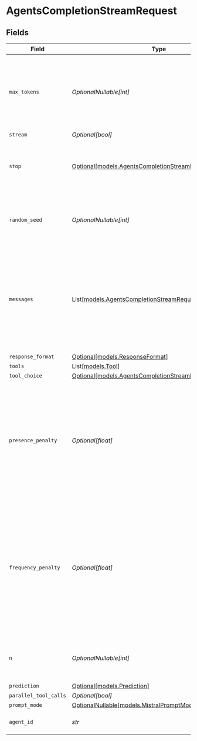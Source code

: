 # AgentsCompletionStreamRequest


## Fields

| Field                                                                                                                                                                                                                                                                       | Type                                                                                                                                                                                                                                                                        | Required                                                                                                                                                                                                                                                                    | Description                                                                                                                                                                                                                                                                 | Example                                                                                                                                                                                                                                                                     |
| --------------------------------------------------------------------------------------------------------------------------------------------------------------------------------------------------------------------------------------------------------------------------- | --------------------------------------------------------------------------------------------------------------------------------------------------------------------------------------------------------------------------------------------------------------------------- | --------------------------------------------------------------------------------------------------------------------------------------------------------------------------------------------------------------------------------------------------------------------------- | --------------------------------------------------------------------------------------------------------------------------------------------------------------------------------------------------------------------------------------------------------------------------- | --------------------------------------------------------------------------------------------------------------------------------------------------------------------------------------------------------------------------------------------------------------------------- |
| `max_tokens`                                                                                                                                                                                                                                                                | *OptionalNullable[int]*                                                                                                                                                                                                                                                     | :heavy_minus_sign:                                                                                                                                                                                                                                                          | The maximum number of tokens to generate in the completion. The token count of your prompt plus `max_tokens` cannot exceed the model's context length.                                                                                                                      |                                                                                                                                                                                                                                                                             |
| `stream`                                                                                                                                                                                                                                                                    | *Optional[bool]*                                                                                                                                                                                                                                                            | :heavy_minus_sign:                                                                                                                                                                                                                                                          | N/A                                                                                                                                                                                                                                                                         |                                                                                                                                                                                                                                                                             |
| `stop`                                                                                                                                                                                                                                                                      | [Optional[models.AgentsCompletionStreamRequestStop]](../models/agentscompletionstreamrequeststop.md)                                                                                                                                                                        | :heavy_minus_sign:                                                                                                                                                                                                                                                          | Stop generation if this token is detected. Or if one of these tokens is detected when providing an array                                                                                                                                                                    |                                                                                                                                                                                                                                                                             |
| `random_seed`                                                                                                                                                                                                                                                               | *OptionalNullable[int]*                                                                                                                                                                                                                                                     | :heavy_minus_sign:                                                                                                                                                                                                                                                          | The seed to use for random sampling. If set, different calls will generate deterministic results.                                                                                                                                                                           |                                                                                                                                                                                                                                                                             |
| `messages`                                                                                                                                                                                                                                                                  | List[[models.AgentsCompletionStreamRequestMessages](../models/agentscompletionstreamrequestmessages.md)]                                                                                                                                                                    | :heavy_check_mark:                                                                                                                                                                                                                                                          | The prompt(s) to generate completions for, encoded as a list of dict with role and content.                                                                                                                                                                                 | [<br/>{<br/>"role": "user",<br/>"content": "Who is the best French painter? Answer in one short sentence."<br/>}<br/>]                                                                                                                                                      |
| `response_format`                                                                                                                                                                                                                                                           | [Optional[models.ResponseFormat]](../models/responseformat.md)                                                                                                                                                                                                              | :heavy_minus_sign:                                                                                                                                                                                                                                                          | N/A                                                                                                                                                                                                                                                                         |                                                                                                                                                                                                                                                                             |
| `tools`                                                                                                                                                                                                                                                                     | List[[models.Tool](../models/tool.md)]                                                                                                                                                                                                                                      | :heavy_minus_sign:                                                                                                                                                                                                                                                          | N/A                                                                                                                                                                                                                                                                         |                                                                                                                                                                                                                                                                             |
| `tool_choice`                                                                                                                                                                                                                                                               | [Optional[models.AgentsCompletionStreamRequestToolChoice]](../models/agentscompletionstreamrequesttoolchoice.md)                                                                                                                                                            | :heavy_minus_sign:                                                                                                                                                                                                                                                          | N/A                                                                                                                                                                                                                                                                         |                                                                                                                                                                                                                                                                             |
| `presence_penalty`                                                                                                                                                                                                                                                          | *Optional[float]*                                                                                                                                                                                                                                                           | :heavy_minus_sign:                                                                                                                                                                                                                                                          | presence_penalty determines how much the model penalizes the repetition of words or phrases. A higher presence penalty encourages the model to use a wider variety of words and phrases, making the output more diverse and creative.                                       |                                                                                                                                                                                                                                                                             |
| `frequency_penalty`                                                                                                                                                                                                                                                         | *Optional[float]*                                                                                                                                                                                                                                                           | :heavy_minus_sign:                                                                                                                                                                                                                                                          | frequency_penalty penalizes the repetition of words based on their frequency in the generated text. A higher frequency penalty discourages the model from repeating words that have already appeared frequently in the output, promoting diversity and reducing repetition. |                                                                                                                                                                                                                                                                             |
| `n`                                                                                                                                                                                                                                                                         | *OptionalNullable[int]*                                                                                                                                                                                                                                                     | :heavy_minus_sign:                                                                                                                                                                                                                                                          | Number of completions to return for each request, input tokens are only billed once.                                                                                                                                                                                        |                                                                                                                                                                                                                                                                             |
| `prediction`                                                                                                                                                                                                                                                                | [Optional[models.Prediction]](../models/prediction.md)                                                                                                                                                                                                                      | :heavy_minus_sign:                                                                                                                                                                                                                                                          | N/A                                                                                                                                                                                                                                                                         |                                                                                                                                                                                                                                                                             |
| `parallel_tool_calls`                                                                                                                                                                                                                                                       | *Optional[bool]*                                                                                                                                                                                                                                                            | :heavy_minus_sign:                                                                                                                                                                                                                                                          | N/A                                                                                                                                                                                                                                                                         |                                                                                                                                                                                                                                                                             |
| `prompt_mode`                                                                                                                                                                                                                                                               | [OptionalNullable[models.MistralPromptMode]](../models/mistralpromptmode.md)                                                                                                                                                                                                | :heavy_minus_sign:                                                                                                                                                                                                                                                          | N/A                                                                                                                                                                                                                                                                         |                                                                                                                                                                                                                                                                             |
| `agent_id`                                                                                                                                                                                                                                                                  | *str*                                                                                                                                                                                                                                                                       | :heavy_check_mark:                                                                                                                                                                                                                                                          | The ID of the agent to use for this completion.                                                                                                                                                                                                                             |                                                                                                                                                                                                                                                                             |
